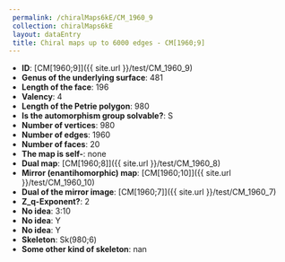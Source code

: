 ```yaml
--- 
 permalink: /chiralMaps6kE/CM_1960_9 
 collection: chiralMaps6kE
 layout: dataEntry
 title: Chiral maps up to 6000 edges - CM[1960;9]
---
```


- **ID**: [CM[1960;9]]({{ site.url }}/test/CM_1960_9)
- **Genus of the underlying surface**: 481
- **Length of the face**: 196
- **Valency**: 4
- **Length of the Petrie polygon**: 980
- **Is the automorphism group solvable?**: S
- **Number of vertices**: 980
- **Number of edges**: 1960
- **Number of faces**: 20
- **The map is self-**: none
- **Dual map**: [CM[1960;8]]({{ site.url }}/test/CM_1960_8)
- **Mirror (enantihomorphic) map**: [CM[1960;10]]({{ site.url }}/test/CM_1960_10)
- **Dual of the mirror image**: [CM[1960;7]]({{ site.url }}/test/CM_1960_7)
- **Z_q-Exponent?**: 2
- **No idea**:  3:10
- **No idea**: Y
- **No idea**: Y
- **Skeleton**: Sk(980;6)
- **Some other kind of skeleton**: nan
